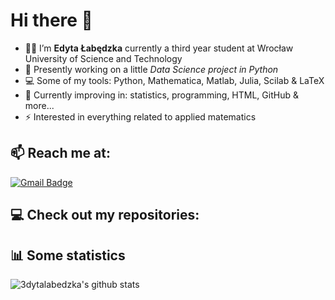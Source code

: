# Hi there 👋
- 👩‍🎓 I’m **Edyta Łabędzka** currently a third year student at Wrocław University of Science and Technology
- 🔭 Presently working on a little *Data Science project in Python*
- 💻 Some of my tools: Python, Mathematica, Matlab, Julia, Scilab & LaTeX
- 🔨 Currently improving in: statistics, programming, HTML, GitHub & more...
- ⚡ Interested in everything related to applied matematics

## 📫 Reach me at:
[![Gmail Badge](https://img.shields.io/badge/-edlabedzka@gmail.com-c14438?style=flat-square&logo=Gmail&logoColor=white&link=mailto:edlabedzka@gmail.com)](mailto:edlabedzka@gmail.com)
<!--
[![Linkedin Badge](https://img.shields.io/badge/-edyta labedzka-blue?style=flat-square&logo=Linkedin&logoColor=white&link=https://www.linkedin.com/in/.../)](https://www.linkedin.com/in/.../)
--->

## 💻 Check out my repositories:

## 📊 Some statistics
![3dytalabedzka's github stats](https://github-readme-stats.vercel.app/api?username=3dytalabedzka&show_icons=true)

